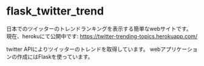 # flask_twitter_trend
日本でのツイッターのトレンドランキングを表示する簡単なwebサイトです。
現在、herokuにて公開中です: https://twitter-trending-topics.herokuapp.com/

twitter APIによりツイッターのトレンドを取得しています。
webアプリケーションの作成にはFlaskを使っています。